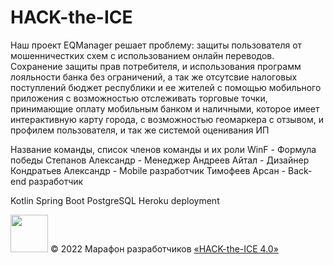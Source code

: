 # HACK-the-ICE

Наш проект EQManager решает проблему:
защиты пользователя от мошенничестких схем с использованием онлайн переводов. Сохранение защиты прав потребителя, и использования программ лояльности банка без ограничений, а так же отсутсвие налоговых поступлений бюджет республики и ее жителей с помощью мобильного приложения с возможностью отслеживать торговые точки, принимающие оплату мобильным банком и наличными,
которое имеет интерактивную карту города, с возможностью геомаркера с отзывом, и профилем пользователя, и так же системой оценивания ИП

Название команды, список членов команды и их роли
WinF - Формула победы
Степанов Александр - Менеджер
Андреев Айтал - Дизайнер
Кондратьев Александр - Mobile разработчик
Тимофеев Арсан - Back-end разработчик

Kotlin Spring Boot
PostgreSQL
Heroku deployment

[<img src="https://static.tildacdn.com/tild3161-3361-4131-a662-636334383666/Group_1548.svg" height="60" />](https://ityakutia.com/hack-the-ice)
© 2022 Марафон разработчиков [«HACK-the-ICE 4.0»](https://ityakutia.com/hack-the-ice)